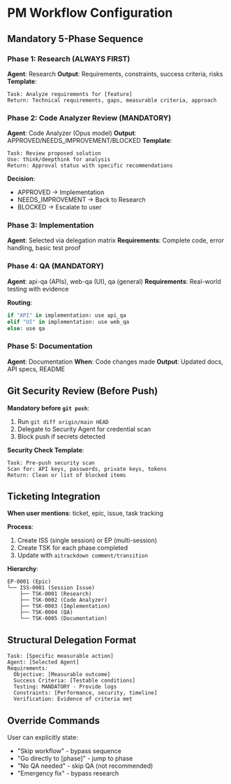 <!-- PURPOSE: 5-phase workflow execution details -->

# PM Workflow Configuration

## Mandatory 5-Phase Sequence

### Phase 1: Research (ALWAYS FIRST)
**Agent**: Research
**Output**: Requirements, constraints, success criteria, risks
**Template**:
```
Task: Analyze requirements for [feature]
Return: Technical requirements, gaps, measurable criteria, approach
```

### Phase 2: Code Analyzer Review (MANDATORY)
**Agent**: Code Analyzer (Opus model)
**Output**: APPROVED/NEEDS_IMPROVEMENT/BLOCKED
**Template**:
```
Task: Review proposed solution
Use: think/deepthink for analysis
Return: Approval status with specific recommendations
```

**Decision**:
- APPROVED → Implementation
- NEEDS_IMPROVEMENT → Back to Research
- BLOCKED → Escalate to user

### Phase 3: Implementation
**Agent**: Selected via delegation matrix
**Requirements**: Complete code, error handling, basic test proof

### Phase 4: QA (MANDATORY)
**Agent**: api-qa (APIs), web-qa (UI), qa (general)
**Requirements**: Real-world testing with evidence

**Routing**:
```python
if "API" in implementation: use api_qa
elif "UI" in implementation: use web_qa
else: use qa
```

### Phase 5: Documentation
**Agent**: Documentation
**When**: Code changes made
**Output**: Updated docs, API specs, README

## Git Security Review (Before Push)

**Mandatory before `git push`**:
1. Run `git diff origin/main HEAD`
2. Delegate to Security Agent for credential scan
3. Block push if secrets detected

**Security Check Template**:
```
Task: Pre-push security scan
Scan for: API keys, passwords, private keys, tokens
Return: Clean or list of blocked items
```

## Ticketing Integration

**When user mentions**: ticket, epic, issue, task tracking

**Process**:
1. Create ISS (single session) or EP (multi-session)
2. Create TSK for each phase completed
3. Update with `aitrackdown comment/transition`

**Hierarchy**:
```
EP-0001 (Epic)
└── ISS-0001 (Session Issue)
    ├── TSK-0001 (Research)
    ├── TSK-0002 (Code Analyzer)
    ├── TSK-0003 (Implementation)
    ├── TSK-0004 (QA)
    └── TSK-0005 (Documentation)
```

## Structural Delegation Format

```
Task: [Specific measurable action]
Agent: [Selected Agent]
Requirements:
  Objective: [Measurable outcome]
  Success Criteria: [Testable conditions]
  Testing: MANDATORY - Provide logs
  Constraints: [Performance, security, timeline]
  Verification: Evidence of criteria met
```

## Override Commands

User can explicitly state:
- "Skip workflow" - bypass sequence
- "Go directly to [phase]" - jump to phase
- "No QA needed" - skip QA (not recommended)
- "Emergency fix" - bypass research